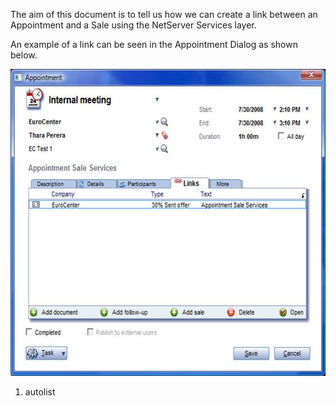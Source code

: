 <properties date="2016-06-24"
SortOrder="4"
/>

The aim of this document is to tell us how we can create a link between an Appointment and a Sale using the NetServer Services layer.

An example of a link can be seen in the Appointment Dialog as shown below.

<img src="../How%20to%20add%20a%20related%20sale%20to%20an%20appointment_files/image001.jpg" width="604" height="491" />

 

1. autolist
